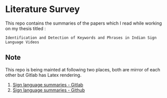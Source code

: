 # Literature Survey

This repo contains the summaries of the papers which I read while working on my thesis titled :

`Identification and Detection of Keywords and Phrases in Indian Sign Language Videos`

## Note

This repo is being mainted at following two places, both are mirror of each other but Gitlab has Latex rendering.

1. [Sign language summaries - Gitlab](https://gitlab.com/sushant.moon/sl-paper-summaries.git)
2. [Sign language summaries - Github](https://github.com/sushantMoon/sl-paper-summaries)